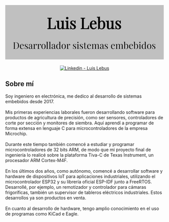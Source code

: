 [![Header](assets/banner.png "Header")](https://luislebus.github.io/portfolio)

<p align="center">
    <a href="https://www.linkedin.com/in/LuisLebus" target="blank" style="margin: 0 20px;">
      <img align="center" src="https://simpleicons.org/icons/linkedin.svg" alt="Linkedin - Luis Lebus" height="28px" width="28px" />
    </a>
</p>


## Sobre mí
Soy ingeniero en electrónica, me dedico al desarrollo de sistemas embebidos desde 2017.
<br>
<br>
Mis primeras experiencias laborales fueron desarrollando software para productos de agricultura de precisión, como ser sensores, controladores de corte por sección y monitores de siembra. Aquí aprendí a programar de forma extensa en lenguaje C para microcontroladores de la empresa Microchip.
<br>
<br>
Durante este tiempo también comencé a estudiar y programar microcontroladores de 32 bits ARM, de modo que mi proyecto final de ingeniería lo realicé sobre la plataforma Tiva-C de Texas Instrument, un procesador ARM Cortex-M4F.
<br>
<br>
En los últimos dos años, como autónomo, comencé a desarrollar software y hardware de dispositivos IoT para aplicaciones industriales, utilizando el microcontrolador ESP32 y su librería oficial ESP-IDF junto a FreeRTOS. Desarrollé, por ejemplo, un remotizador y controlador para cámaras frigoríficas, también un supervisor de tableros eléctricos industriales. Estos desarrollos ya son productos en venta.
<br>
<br>
En cuanto al desarrollo de hardware, tengo amplio conocimiento en el uso de programas como KiCad e Eagle.

